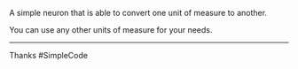 A simple neuron that is able to convert one unit of measure to another.

You can use any other units of measure for your needs.

---
Thanks #SimpleCode
